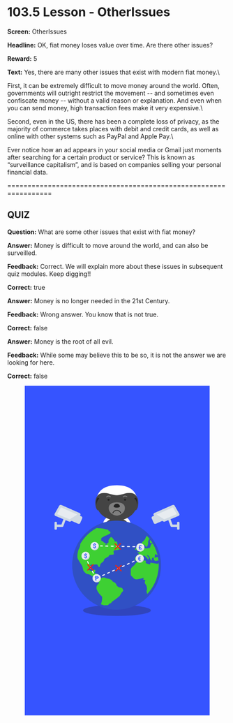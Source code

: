 # 103.5 Lesson - OtherIssues

**Screen:** OtherIssues

**Headline:** OK, fiat money loses value over time. Are there other issues?

**Reward:** 5

**Text:** Yes, there are many other issues that exist with modern fiat money.\


First, it can be extremely difficult to move money around the world. Often, governments will outright restrict the movement -- and sometimes even confiscate money -- without a valid reason or explanation. And even when you can send money, high transaction fees make it very expensive.\


Second, even in the US, there has been a complete loss of privacy, as the majority of commerce takes places with debit and credit cards, as well as online with other systems such as PayPal and Apple Pay.\


Ever notice how an ad appears in your social media or Gmail just moments after searching for a certain product or service? This is known as “surveillance capitalism”, and is based on companies selling your personal financial data.


=================================================================

## QUIZ

**Question:** What are some other issues that exist with fiat money?


**Answer:** Money is difficult to move around the world, and can also be surveilled.

**Feedback:** Correct. We will explain more about these issues in subsequent quiz modules. Keep digging!!

**Correct:** true

**Answer:** Money is no longer needed in the 21st Century.

**Feedback:** Wrong answer. You know that is not true.

**Correct:** false

**Answer:** Money is the root of all evil.

**Feedback:** While some may believe this to be so, it is not the answer we are looking for here.

**Correct:** false


<figure><img src="../.gitbook/assets/image (4).png" alt=""><figcaption></figcaption></figure>

